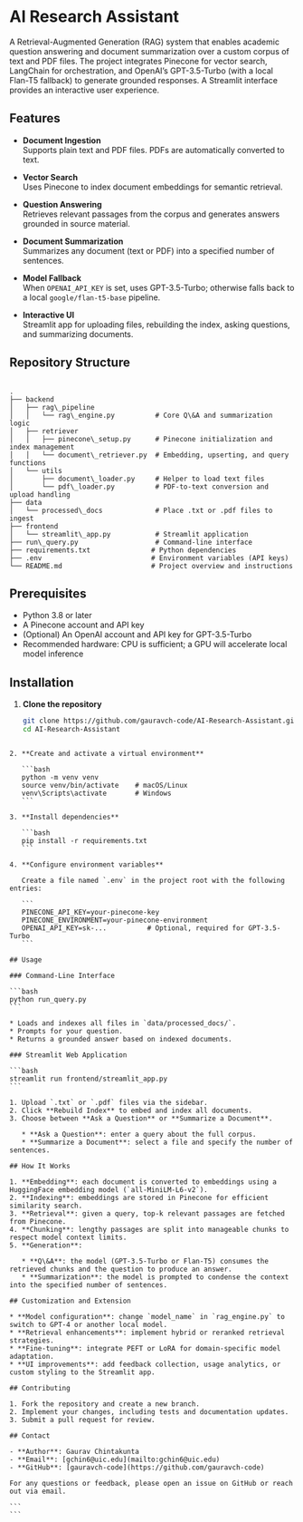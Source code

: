 # AI Research Assistant

A Retrieval-Augmented Generation (RAG) system that enables academic question answering and document summarization over a custom corpus of text and PDF files. The project integrates Pinecone for vector search, LangChain for orchestration, and OpenAI’s GPT-3.5-Turbo (with a local Flan-T5 fallback) to generate grounded responses. A Streamlit interface provides an interactive user experience.

## Features

- **Document Ingestion**  
  Supports plain text and PDF files. PDFs are automatically converted to text.

- **Vector Search**  
  Uses Pinecone to index document embeddings for semantic retrieval.

- **Question Answering**  
  Retrieves relevant passages from the corpus and generates answers grounded in source material.

- **Document Summarization**  
  Summarizes any document (text or PDF) into a specified number of sentences.

- **Model Fallback**  
  When `OPENAI_API_KEY` is set, uses GPT-3.5-Turbo; otherwise falls back to a local `google/flan-t5-base` pipeline.

- **Interactive UI**  
  Streamlit app for uploading files, rebuilding the index, asking questions, and summarizing documents.

## Repository Structure

```

.
├── backend
│   ├── rag\_pipeline
│   │   └── rag\_engine.py          # Core Q\&A and summarization logic
│   ├── retriever
│   │   ├── pinecone\_setup.py      # Pinecone initialization and index management
│   │   └── document\_retriever.py  # Embedding, upserting, and query functions
│   └── utils
│       ├── document\_loader.py     # Helper to load text files
│       └── pdf\_loader.py          # PDF-to-text conversion and upload handling
├── data
│   └── processed\_docs             # Place .txt or .pdf files to ingest
├── frontend
│   └── streamlit\_app.py           # Streamlit application
├── run\_query.py                   # Command-line interface
├── requirements.txt               # Python dependencies
├── .env                           # Environment variables (API keys)
└── README.md                      # Project overview and instructions

````

## Prerequisites

- Python 3.8 or later  
- A Pinecone account and API key  
- (Optional) An OpenAI account and API key for GPT-3.5-Turbo  
- Recommended hardware: CPU is sufficient; a GPU will accelerate local model inference

## Installation

1. **Clone the repository**

   ```bash
   git clone https://github.com/gauravch-code/AI-Research-Assistant.git
   cd AI-Research-Assistant
````

2. **Create and activate a virtual environment**

   ```bash
   python -m venv venv
   source venv/bin/activate    # macOS/Linux
   venv\Scripts\activate       # Windows
   ```

3. **Install dependencies**

   ```bash
   pip install -r requirements.txt
   ```

4. **Configure environment variables**

   Create a file named `.env` in the project root with the following entries:

   ```
   PINECONE_API_KEY=your-pinecone-key
   PINECONE_ENVIRONMENT=your-pinecone-environment
   OPENAI_API_KEY=sk-...          # Optional, required for GPT-3.5-Turbo
   ```

## Usage

### Command-Line Interface

```bash
python run_query.py
```

* Loads and indexes all files in `data/processed_docs/`.
* Prompts for your question.
* Returns a grounded answer based on indexed documents.

### Streamlit Web Application

```bash
streamlit run frontend/streamlit_app.py
```

1. Upload `.txt` or `.pdf` files via the sidebar.
2. Click **Rebuild Index** to embed and index all documents.
3. Choose between **Ask a Question** or **Summarize a Document**.

   * **Ask a Question**: enter a query about the full corpus.
   * **Summarize a Document**: select a file and specify the number of sentences.

## How It Works

1. **Embedding**: each document is converted to embeddings using a HuggingFace embedding model (`all-MiniLM-L6-v2`).
2. **Indexing**: embeddings are stored in Pinecone for efficient similarity search.
3. **Retrieval**: given a query, top-k relevant passages are fetched from Pinecone.
4. **Chunking**: lengthy passages are split into manageable chunks to respect model context limits.
5. **Generation**:

   * **Q\&A**: the model (GPT-3.5-Turbo or Flan-T5) consumes the retrieved chunks and the question to produce an answer.
   * **Summarization**: the model is prompted to condense the context into the specified number of sentences.

## Customization and Extension

* **Model configuration**: change `model_name` in `rag_engine.py` to switch to GPT-4 or another local model.
* **Retrieval enhancements**: implement hybrid or reranked retrieval strategies.
* **Fine-tuning**: integrate PEFT or LoRA for domain-specific model adaptation.
* **UI improvements**: add feedback collection, usage analytics, or custom styling to the Streamlit app.

## Contributing

1. Fork the repository and create a new branch.
2. Implement your changes, including tests and documentation updates.
3. Submit a pull request for review.

## Contact

- **Author**: Gaurav Chintakunta  
- **Email**: [gchin6@uic.edu](mailto:gchin6@uic.edu)  
- **GitHub**: [gauravch-code](https://github.com/gauravch-code)

For any questions or feedback, please open an issue on GitHub or reach out via email.

```
```
